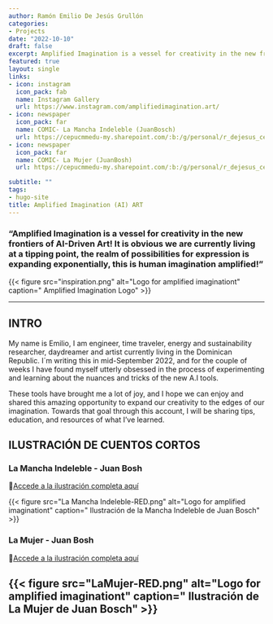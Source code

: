 ```yaml
---
author: Ramón Emilio De Jesús Grullón
categories:
- Projects
date: "2022-10-10"
draft: false
excerpt: Amplified Imagination is a vessel for creativity in the new frontiers of AI-Driven Art! It is obvious we are currently living at a tipping point, the realm of possibilities for expression is expanding exponentially, this is human imagination amplified!
featured: true
layout: single
links:
- icon: instagram
  icon_pack: fab
  name: Instagram Gallery
  url: https://www.instagram.com/amplifiedimagination.art/
- icon: newspaper
  icon_pack: far
  name: COMIC- La Mancha Indeleble (JuanBosch)
  url: https://cepucmmedu-my.sharepoint.com/:b:/g/personal/r_dejesus_ce_pucmm_edu_do/EabBYFAdqZpNkpNx1rqUcngB_lB0GeDDaNhyhV-4WNEDAw?e=KymPrN
- icon: newspaper
  icon_pack: far
  name: COMIC- La Mujer (JuanBosh)
  url: https://cepucmmedu-my.sharepoint.com/:b:/g/personal/r_dejesus_ce_pucmm_edu_do/EZoNhUJOY8JDvhBAe-KMhuoBC_DM83snNk3ThaWd_oFWSw?e=CUM2f4

subtitle: ""
tags:
- hugo-site
title: Amplified Imagination (AI) ART
---
```


### “Amplified Imagination is a vessel for creativity in the new frontiers of AI-Driven Art! It is obvious we are currently living at a tipping point, the realm of possibilities for expression is expanding exponentially, this is human imagination amplified!”

{{< figure src="inspiration.png" alt="Logo for amplified imaginationt"  caption=" Amplified Imagination Logo" >}}

---
## INTRO 

My name is Emilio, I am engineer, time traveler, energy and sustainability researcher, daydreamer and artist currently living in the Dominican Republic. I´m writing this in mid-September 2022, and for the
couple of weeks I have found myself utterly obsessed in the process of experimenting and learning about the nuances and tricks of the new A.I tools.

These tools have brought me a lot of joy, and I hope we can enjoy and shared this amazing opportunity to expand our creativity to the edges of our imagination. Towards that goal through this account, I will be sharing tips, education, and resources of what I’ve learned.

## ILUSTRACIÓN DE CUENTOS CORTOS

### La Mancha Indeleble - Juan Bosh

:art:[Accede a la ilustración completa aquí](https://cepucmmedu-my.sharepoint.com/:b:/g/personal/r_dejesus_ce_pucmm_edu_do/EabBYFAdqZpNkpNx1rqUcngB_lB0GeDDaNhyhV-4WNEDAw?e=KymPrN)

{{< figure src="La Mancha Indeleble-RED.png" alt="Logo for amplified imaginationt"  caption=" Ilustración de la Mancha Indeleble de Juan Bosch" >}}

### La Mujer - Juan Bosh

:art:[Accede a la ilustración completa aquí](https://cepucmmedu-my.sharepoint.com/:b:/g/personal/r_dejesus_ce_pucmm_edu_do/EZoNhUJOY8JDvhBAe-KMhuoBC_DM83snNk3ThaWd_oFWSw?e=CUM2f4)

{{< figure src="LaMujer-RED.png" alt="Logo for amplified imaginationt"  caption=" Ilustración de La Mujer de Juan Bosch" >}}
---